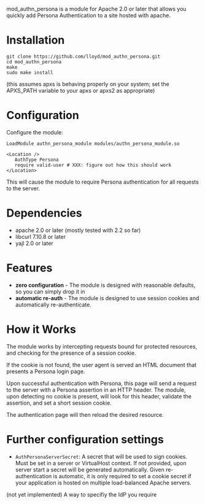mod_authn_persona is a module for Apache 2.0 or later that
allows you quickly add Persona Authentication to a site hosted with
apache.

Installation
=======================

```
git clone https://github.com/lloyd/mod_authn_persona.git
cd mod_authn_persona
make
sudo make install
```

(this assumes apxs is behaving properly on your system; set the
APXS_PATH variable to your apxs or apxs2 as appropriate)

# Configuration

Configure the module:

    LoadModule authn_persona_module modules/authn_persona_module.so

    <Location />
       AuthType Persona
       require valid-user # XXX: figure out how this should work
    </Location>

This will cause the module to require Persona authentication for all
requests to the server.

Dependencies
============

* apache 2.0 or later (mostly tested with 2.2 so far)
* libcurl 7.10.8 or later
* yajl 2.0 or later

# Features

* **zero configuration** - The module is designed with reasonable
    defaults, so you can simply drop it in
* **automatic re-auth** - The module is designed to use session
    cookies and automatically re-authenticate.

# How it Works

The module works by intercepting requests bound for protected
resources, and checking for the presence of a session cookie.

If the cookie is not found, the user agent is served an HTML document
that presents a Persona login page.

Upon successful authentication with Persona, this page will send a
request to the server with a Persona assertion in an HTTP header.  The
module, upon detecting no cookie is present, will look for this
header, validate the assertion, and set a short session cookie.

The authentication page will then reload the desired resource.

Further configuration settings
==============================

* `AuthPersonaServerSecret`:
  A secret that will be used to sign cookies. Must be set in a server or
  VirtualHost context. If not provided, upon server start a secret will be
  generated automatically. Given re-authentication is automatic, it is only
  required to set a cookie secret if your application is hosted on multiple
  load-balanced Apache servers.

(not yet implemented) A way to specifiy the IdP you require

